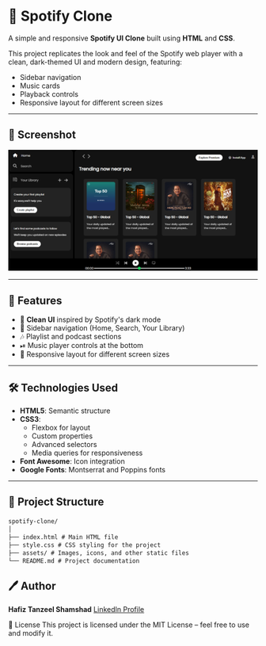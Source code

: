 # 🎵 Spotify Clone


A simple and responsive **Spotify UI Clone** built using **HTML** and **CSS**.  

This project replicates the look and feel of the Spotify web player with a clean, dark-themed UI and modern design, featuring:

- Sidebar navigation
- Music cards
- Playback controls
- Responsive layout for different screen sizes

---

## 📸 Screenshot

<img src="assets/spotify-clone.png" alt="Spotify Clone Screenshot" width="800">

---

## 🚀 Features

- 🎨 **Clean UI** inspired by Spotify's dark mode
- 📂 Sidebar navigation (Home, Search, Your Library)
- 🎶 Playlist and podcast sections
- ⏯ Music player controls at the bottom
- 📱 Responsive layout for different screen sizes

---



## 🛠️ Technologies Used

- **HTML5**: Semantic structure
- **CSS3**:
  - Flexbox for layout
  - Custom properties
  - Advanced selectors
  - Media queries for responsiveness
- **Font Awesome**: Icon integration
- **Google Fonts**: Montserrat and Poppins fonts

---

## 📂 Project Structure
```
spotify-clone/
│
├── index.html # Main HTML file
├── style.css # CSS styling for the project
├── assets/ # Images, icons, and other static files
└── README.md # Project documentation
```


## 🖊️ Author
**Hafiz Tanzeel Shamshad**
[LinkedIn Profile](https://www.linkedin.com/in/hafiz-tanzeel-shamshad-8680a8309/)

📜 License
This project is licensed under the MIT License – feel free to use and modify it.
